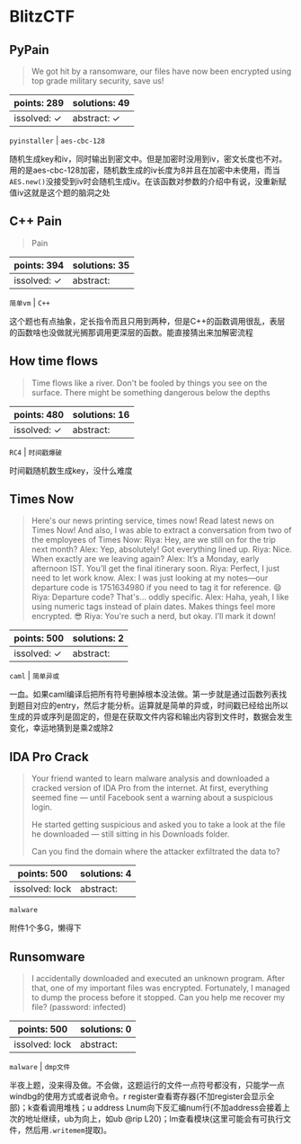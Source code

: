 ﻿# BlitzCTF

## PyPain

> We got hit by a ransomware, our files have now been encrypted using top grade military security, save us!

| points: 289 | solutions: 49 |
|-------|-------|
| issolved: ✓ | abstract: ✓ |

`pyinstaller` | `aes-cbc-128`

随机生成key和iv，同时输出到密文中。但是加密时没用到iv，密文长度也不对。用的是aes-cbc-128加密，随机数生成的iv长度为8并且在加密中未使用，而当`AES.new()`没接受到iv时会随机生成iv。在该函数对参数的介绍中有说，没重新赋值iv这就是这个题的脑洞之处

## C++ Pain

> Pain

| points: 394 | solutions: 35 |
|-------|-------|
| issolved: ✓ | abstract:  |

`简单vm` | `C++`

这个题也有点抽象，定长指令而且只用到两种，但是C++的函数调用很乱，表层的函数啥也没做就光搁那调用更深层的函数。能直接猜出来加解密流程

## How time flows

> Time flows like a river. Don't be fooled by things you see on the surface. There might be something dangerous below the depths

| points: 480 | solutions: 16 |
|-------|-------|
| issolved: ✓ | abstract:  |

`RC4` | `时间戳爆破`

时间戳随机数生成key，没什么难度

## Times Now

> Here's our news printing service, times now! Read latest news on Times Now! And also, I was able to extract a conversation from two of the employees of Times Now: Riya: Hey, are we still on for the trip next month? Alex: Yep, absolutely! Got everything lined up. Riya: Nice. When exactly are we leaving again? Alex: It’s a Monday, early afternoon IST. You’ll get the final itinerary soon. Riya: Perfect, I just need to let work know. Alex: I was just looking at my notes—our departure code is 1751634980 if you need to tag it for reference. 😄 Riya: Departure code? That's… oddly specific. Alex: Haha, yeah, I like using numeric tags instead of plain dates. Makes things feel more encrypted. 😎 Riya: You're such a nerd, but okay. I’ll mark it down!

| points: 500 | solutions: 2 |
|-------|-------|
| issolved: ✓ | abstract:  |

`caml` | `简单异或`

一血。如果caml编译后把所有符号删掉根本没法做。第一步就是通过函数列表找到题目对应的entry，然后才能分析。运算就是简单的异或，时间戳已经给出所以生成的异或序列是固定的，但是在获取文件内容和输出内容到文件时，数据会发生变化，幸运地猜到是乘2或除2

## IDA Pro Crack

> Your friend wanted to learn malware analysis and downloaded a cracked version of IDA Pro from the internet. At first, everything seemed fine — until Facebook sent a warning about a suspicious login.
> 
> He started getting suspicious and asked you to take a look at the file he downloaded — still sitting in his Downloads folder.
> 
> Can you find the domain where the attacker exfiltrated the data to?

| points: 500 | solutions: 4 |
|-------|-------|
| issolved: lock | abstract:  |

`malware`

附件1个多G，懒得下

## Runsomware

> I accidentally downloaded and executed an unknown program. After that, one of my important files was encrypted. Fortunately, I managed to dump the process before it stopped. Can you help me recover my file? (password: infected)

| points: 500 | solutions: 0 |
|-------|-------|
| issolved: lock | abstract:  |

`malware` | `dmp文件`

半夜上题，没来得及做。不会做，这题运行的文件一点符号都没有，只能学一点windbg的使用方式或者说命令。r register查看寄存器(不加register会显示全部)；k查看调用堆栈；u address Lnum向下反汇编num行(不加address会接着上次的地址继续，ub为向上，如ub @rip L20)；lm查看模块(这里可能会有可执行文件，然后用`.writemem`提取)。